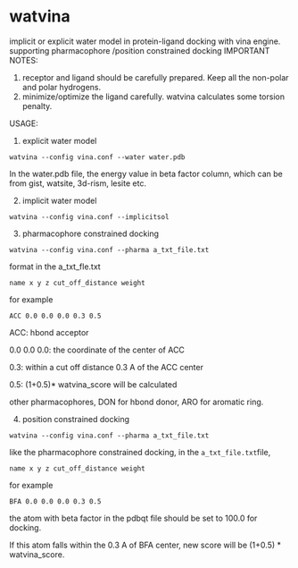 # watvina
implicit or explicit water model in protein-ligand docking with vina engine. supporting pharmacophore /position constrained docking
IMPORTANT NOTES:
1. receptor and ligand should be carefully prepared. Keep all the non-polar and polar hydrogens.
2. minimize/optimize the ligand carefully. watvina calculates some torsion penalty.

USAGE: 
1. explicit water model

```watvina --config vina.conf --water water.pdb```

In the water.pdb file, the energy value in beta factor column, which can be from gist, watsite, 3d-rism, lesite etc.

2. implicit water model

```watvina --config vina.conf --implicitsol```

3. pharmacophore constrained docking

```watvina --config vina.conf --pharma a_txt_file.txt```

format in the a_txt_fle.txt

```name x y z cut_off_distance weight```

for example

```ACC 0.0 0.0 0.0 0.3 0.5```

ACC: hbond acceptor

0.0 0.0 0.0: the coordinate of the center of ACC

0.3: within a cut off distance 0.3 A of the ACC center

0.5: (1+0.5)* watvina_score will be calculated


other pharmacophores,  DON for hbond donor, ARO for aromatic ring. 

4. position constrained docking

```watvina --config vina.conf --pharma a_txt_file.txt```

like the pharmacophore constrained docking, in the ```a_txt_file.txt```file,

```name x y z cut_off_distance weight```

for example

```BFA 0.0 0.0 0.0 0.3 0.5```

the atom with beta factor in the pdbqt file should be set to 100.0 for docking.

If this atom falls within the 0.3 A of BFA center, new score will be (1+0.5) * watvina_score.

